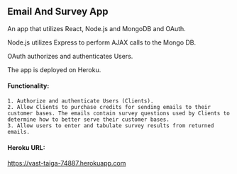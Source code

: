 ## Email And Survey App

An app that utilizes React, Node.js and MongoDB and OAuth. 

Node.js utilizes Express to perform AJAX calls to the Mongo DB.

OAuth authorizes and authenticates Users.

The app is deployed on Heroku.

#### Functionality:

    1. Authorize and authenticate Users (Clients).
    2. Allow Clients to purchase credits for sending emails to their customer bases. The emails contain survey questions used by Clients to determine how to better serve their customer bases.
    3. Allow users to enter and tabulate survey results from returned emails.


#### Heroku URL: 
https://vast-taiga-74887.herokuapp.com